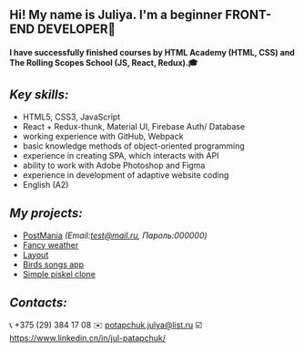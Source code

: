 ## Hi! My name is Juliya. I'm a beginner FRONT-END DEVELOPER👋
#### I have successfully finished courses by HTML Academy (HTML, CSS) and The Rolling Scopes School (JS, React, Redux).🎓


## *Key skills:*
- HTML5, CSS3, JavaScript
- React + Redux-thunk, Material UI, Firebase Auth/ Database
- working experience with GitHub, Webpack
- basic knowledge methods of object-oriented programming
- experience in creating SPA, which interacts with API
- ability to work with Adobe Photoshop and Figma
- experience in development of adaptive website coding
- English (A2)

## *My projects:*
- [PostMania](https://post-mania.web.app/) *(Email:test@mail.ru, Пароль:000000)*
- [Fancy weather](https://fancy-weather-app-web.netlify.app/)
- [Layout](https://jul-333.github.io/Layout/)
- [Birds songs app](https://song-bird-app.netlify.app)
- [Simple piskel clone](https://simple-piskel-clone-app.web.app/)

## *Contacts:*
📞 +375 (29) 384 17 08
✉️ potapchuk.julya@list.ru
☑️  https://www.linkedin.cn/in/jul-patapchuk/


<!--
**Jul-333/Jul-333** is a ✨ _special_ ✨ repository because its `README.md` (this file) appears on your GitHub profile.

Here are some ideas to get you started:

- 🔭 I’m currently working on ...
- 🌱 I’m currently learning ...
- 👯 I’m looking to collaborate on ...
- 🤔 I’m looking for help with ...
- 💬 Ask me about ...
- 📫 How to reach me: ...
- 😄 Pronouns: ...
- ⚡ Fun fact: ...
-->
